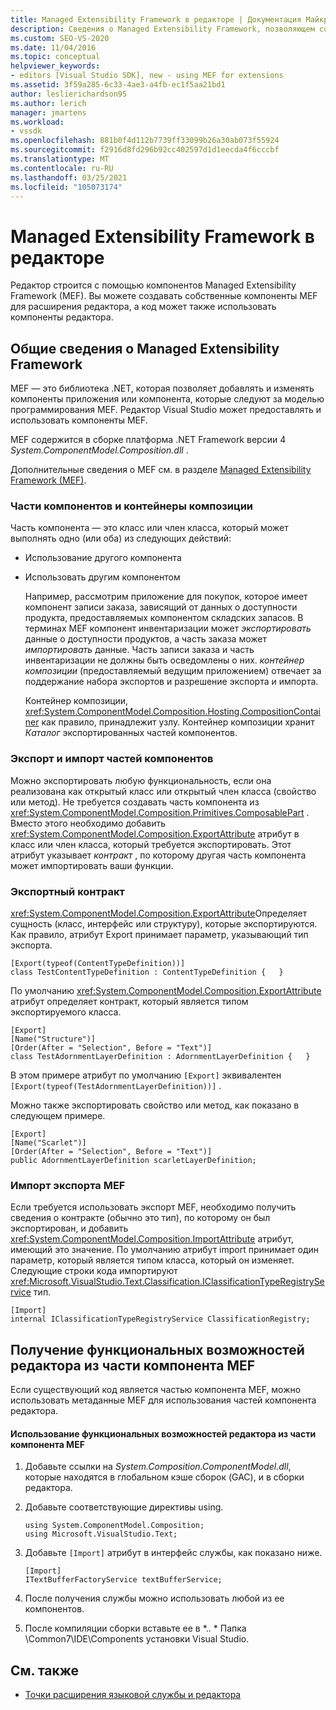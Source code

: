 ```yaml
---
title: Managed Extensibility Framework в редакторе | Документация Майкрософт
description: Сведения о Managed Extensibility Framework, позволяющем создавать собственные компоненты для расширения редактора в пакете SDK для Visual Studio.
ms.custom: SEO-VS-2020
ms.date: 11/04/2016
ms.topic: conceptual
helpviewer_keywords:
- editors [Visual Studio SDK], new - using MEF for extensions
ms.assetid: 3f59a285-6c33-4ae3-a4fb-ec1f5aa21bd1
author: leslierichardson95
ms.author: lerich
manager: jmartens
ms.workload:
- vssdk
ms.openlocfilehash: 881b0f4d112b7739ff33099b26a30ab073f55924
ms.sourcegitcommit: f2916d8fd296b92cc402597d1d1eecda4f6cccbf
ms.translationtype: MT
ms.contentlocale: ru-RU
ms.lasthandoff: 03/25/2021
ms.locfileid: "105073174"
---
```

# <a name="managed-extensibility-framework-in-the-editor"></a>Managed Extensibility Framework в редакторе
Редактор строится с помощью компонентов Managed Extensibility Framework (MEF). Вы можете создавать собственные компоненты MEF для расширения редактора, а код может также использовать компоненты редактора.

## <a name="overview-of-the-managed-extensibility-framework"></a>Общие сведения о Managed Extensibility Framework
 MEF — это библиотека .NET, которая позволяет добавлять и изменять компоненты приложения или компонента, которые следуют за моделью программирования MEF. Редактор Visual Studio может предоставлять и использовать компоненты MEF.

 MEF содержится в сборке платформа .NET Framework версии 4 *System.ComponentModel.Composition.dll* .

 Дополнительные сведения о MEF см. в разделе [Managed Extensibility Framework (MEF)](/dotnet/framework/mef/index).

### <a name="component-parts-and-composition-containers"></a>Части компонентов и контейнеры композиции
 Часть компонента — это класс или член класса, который может выполнять одно (или оба) из следующих действий:

- Использование другого компонента

- Использовать другим компонентом

  Например, рассмотрим приложение для покупок, которое имеет компонент записи заказа, зависящий от данных о доступности продукта, предоставляемых компонентом складских запасов. В терминах MEF компонент инвентаризации может *экспортировать* данные о доступности продуктов, а часть заказа может *импортировать* данные. Часть записи заказа и часть инвентаризации не должны быть осведомлены о них. *контейнер композиции* (предоставляемый ведущим приложением) отвечает за поддержание набора экспортов и разрешение экспорта и импорта.

  Контейнер композиции, <xref:System.ComponentModel.Composition.Hosting.CompositionContainer> как правило, принадлежит узлу. Контейнер композиции хранит *Каталог* экспортированных частей компонентов.

### <a name="export-and-import-component-parts"></a>Экспорт и импорт частей компонентов
 Можно экспортировать любую функциональность, если она реализована как открытый класс или открытый член класса (свойство или метод). Не требуется создавать часть компонента из <xref:System.ComponentModel.Composition.Primitives.ComposablePart> . Вместо этого необходимо добавить <xref:System.ComponentModel.Composition.ExportAttribute> атрибут в класс или член класса, который требуется экспортировать. Этот атрибут указывает *контракт* , по которому другая часть компонента может импортировать ваши функции.

### <a name="the-export-contract"></a>Экспортный контракт
 <xref:System.ComponentModel.Composition.ExportAttribute>Определяет сущность (класс, интерфейс или структуру), которые экспортируются. Как правило, атрибут Export принимает параметр, указывающий тип экспорта.

```
[Export(typeof(ContentTypeDefinition))]
class TestContentTypeDefinition : ContentTypeDefinition {   }
```

 По умолчанию <xref:System.ComponentModel.Composition.ExportAttribute> атрибут определяет контракт, который является типом экспортируемого класса.

```
[Export]
[Name("Structure")]
[Order(After = "Selection", Before = "Text")]
class TestAdornmentLayerDefinition : AdornmentLayerDefinition {   }
```

 В этом примере атрибут по умолчанию `[Export]` эквивалентен `[Export(typeof(TestAdornmentLayerDefinition))]` .

 Можно также экспортировать свойство или метод, как показано в следующем примере.

```
[Export]
[Name("Scarlet")]
[Order(After = "Selection", Before = "Text")]
public AdornmentLayerDefinition scarletLayerDefinition;
```

### <a name="import-a-mef-export"></a>Импорт экспорта MEF
 Если требуется использовать экспорт MEF, необходимо получить сведения о контракте (обычно это тип), по которому он был экспортирован, и добавить <xref:System.ComponentModel.Composition.ImportAttribute> атрибут, имеющий это значение. По умолчанию атрибут import принимает один параметр, который является типом класса, который он изменяет. Следующие строки кода импортируют <xref:Microsoft.VisualStudio.Text.Classification.IClassificationTypeRegistryService> тип.

```
[Import]
internal IClassificationTypeRegistryService ClassificationRegistry;
```

## <a name="get-editor-functionality-from-a-mef-component-part"></a>Получение функциональных возможностей редактора из части компонента MEF
 Если существующий код является частью компонента MEF, можно использовать метаданные MEF для использования частей компонента редактора.

#### <a name="to-consume-editor-functionality-from-a-mef-component-part"></a>Использование функциональных возможностей редактора из части компонента MEF

1. Добавьте ссылки на *System.Composition.ComponentModel.dll*, которые находятся в глобальном кэше сборок (GAC), и в сборки редактора.

2. Добавьте соответствующие директивы using.

    ```
    using System.ComponentModel.Composition;
    using Microsoft.VisualStudio.Text;
    ```

3. Добавьте `[Import]` атрибут в интерфейс службы, как показано ниже.

    ```
    [Import]
    ITextBufferFactoryService textBufferService;
    ```

4. После получения службы можно использовать любой из ее компонентов.

5. После компиляции сборки вставьте ее в *.. \* Папка \Common7\IDE\Components установки Visual Studio.

## <a name="see-also"></a>См. также
- [Точки расширения языковой службы и редактора](../extensibility/language-service-and-editor-extension-points.md)
